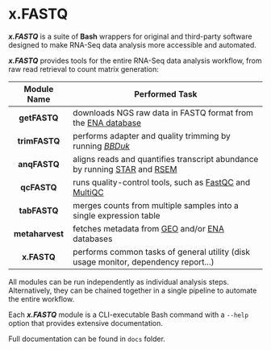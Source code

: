 # x.FASTQ

___x.FASTQ___ is a suite of __Bash__ wrappers for original and third-party software designed to make RNA-Seq data analysis more accessible and automated.


___x.FASTQ___ provides tools for the entire RNA-Seq data analysis workflow, from raw read retrieval to count matrix generation:

| Module Name     | Performed Task |
| :-------------: | -------------- |
| __getFASTQ__    | downloads NGS raw data in FASTQ format from the [ENA database](https://www.ebi.ac.uk/ena/browser/home) |
| __trimFASTQ__   | performs adapter and quality trimming by running [_BBDuk_](https://jgi.doe.gov/data-and-tools/software-tools/bbtools/) |
| __anqFASTQ__    | aligns reads and quantifies transcript abundance by running [STAR](https://github.com/alexdobin/STAR) and [RSEM](https://github.com/deweylab/RSEM) |
| __qcFASTQ__     | runs quality-control tools, such as [FastQC](https://www.bioinformatics.babraham.ac.uk/projects/fastqc/) and [MultiQC](https://multiqc.info/) |
| __tabFASTQ__    | merges counts from multiple samples into a single expression table |
| __metaharvest__ | fetches metadata from [GEO](https://www.ncbi.nlm.nih.gov/geo/) and/or [ENA](https://www.ebi.ac.uk/ena/browser/home) databases |
| __x.FASTQ__     | performs common tasks of general utility (disk usage monitor, dependency report...) |

All modules can be run independently as individual analysis steps.
Alternatively, they can be chained together in a single pipeline to automate the entire workflow.





Each ___x.FASTQ___ module is a CLI-executable Bash command with a `--help` option that provides extensive documentation.


Full documentation can be found in `docs` folder.

